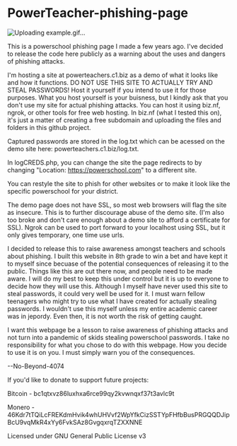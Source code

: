 # PowerTeacher-phishing-page
![Uploading example.gif…]()

This is a powerschool phishing page I made a few years ago. I've decided to release the code here publicly as a warning about the uses and dangers of phishing attacks. 

I'm hosting a site at powerteachers.c1.biz as a demo of what it looks like and how it functions. DO NOT USE THIS SITE TO ACTUALLY TRY AND STEAL PASSWORDS! Host it yourself if you intend to use it for those purposes. What you host yourself is your buisness, but I kindly ask that you don't use my site for actual phishing attacks. You can host it using biz.nf, ngrok, or other tools for free web hosting. In biz.nf (what I tested this on), it's just a matter of creating a free subdomain and uploading the files and folders in this github project. 

Captured passwords are stored in the log.txt which can be acessed on the demo site here: powerteachers.c1.biz/log.txt. 

In logCREDS.php, you can change the site the page redirects to by changing "Location: https://powerschool.com" to a different site. 

You can restyle the site to phish for other websites or to make it look like the specific powerschool for your district.

The demo page does not have SSL, so most web browsers will flag the site as insecure. This is to further discourage abuse of the demo site. (I'm also too broke and don't care enough about a demo site to afford a certificate for SSL). Ngrok can be used to port forward to your localhost using SSL, but it only gives temporary, one time use urls.

I decided to release this to raise awareness amongst teachers and schools about phishing. I built this website in 8th grade to win a bet and have kept it to myself since becuase of the potential consequences of releasing it to the public. Things like this are out there now, and people need to be made aware. I will do my best to keep this under control but it is up to everyone to decide how they will use this. Although I myself have never used this site to steal passwords, it could very well be used for it. I must warn fellow teenagers who might try to use what I have created for actually stealing passwords. I wouldn't use this myself unless my entire academic career was in jepordy. Even then, it is not worth the risk of getting caught. 

I want this webpage be a lesson to raise awareness of phishing attacks and not turn into a pandemic of skids stealing powerschool passwords. I take no responsibility for what you chose to do with this webpage. How you decide to use it is on you. I must simply warn you of the consequences.

--No-Beyond-4074

If you'd like to donate to support future projects:

Bitcoin - bc1qtxvz86luxhxa6rce99qy2kvwnqxf37t3avlc9t

Monero - 46Kdr7tTQiLcFREKdmHvik4whUHVvf2WpYfkCizSSTYpFHfbBusPRGQQDJipBcU9vqMkR4xYy6FvkSAz8GvgqxrqTZXXNNE

Licensed under GNU General Public License v3
